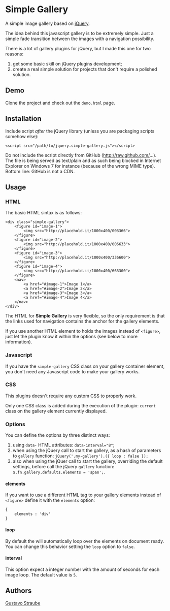Simple Gallery
==============

A simple image gallery based on [jQuery](http://jquery.com).

The idea behind this javascript gallery is to be extremely simple. Just a 
simple fade transition between the images with a navigation possibility.

There is a lot of gallery plugins for jQuery, but I made this one for two 
reasons:

1. get some basic skill on jQuery plugins development;
2. create a real simple solution for projects that don't require a polished 
solution.

Demo
----

Clone the project and check out the `demo.html` page.

Installation
------------

Include script *after* the jQuery library (unless you are packaging scripts 
somehow else):

    <script src="/path/to/jquery.simple-gallery.js"></script>

Do not include the script directly from GitHub (http://raw.github.com/...). The 
file is being served as text/plain and as such being blocked in Internet 
Explorer on Windows 7 for instance (because of the wrong MIME type). Bottom 
line: GitHub is not a CDN.

Usage
-----

### HTML

The basic HTML sintax is as follows:

    <div class="simple-gallery">
        <figure id="image-1">
            <img src="http://placehold.it/1000x400/003366">
        </figure>
        <figure id="image-2">
            <img src="http://placehold.it/1000x400/006633">
        </figure>
        <figure id="image-3">
            <img src="http://placehold.it/1000x400/336600">
        </figure>
        <figure id="image-4">
            <img src="http://placehold.it/1000x400/663300">
        </figure>
        <nav>
            <a href="#image-1">Image 1</a>
            <a href="#image-2">Image 2</a>
            <a href="#image-3">Image 3</a>
            <a href="#image-4">Image 4</a>
        </nav>
    </div>

The HTML for **Simple Gallery** is very flexible, so the only requirement is 
that the links used for navigation contains the anchor for the gallery 
elements.

If you use another HTML element to holds the images instead of `<figure>`, just 
let the plugin know it within the options (see below to more information).

### Javascript

If you have the `simple-gallery` CSS class on your gallery container element, 
you don't need any Javascript code to make your gallery works.

### CSS

This plugins doesn't require any custom CSS to properly work.

Only one CSS class is added during the execution of the plugin: `current` class 
on the gallery element currently displayed.

### Options

You can define the options by three distinct ways:

1. using `data-` HTML attributes: `data-interval="8"`;
2. when using the jQuery call to start the gallery, as a hash of parameters to 
`gallery` function: `jQuery('.my-gallery').({ loop : false });`
3. also when using the jQuer call to start the gallery, overriding the default 
settings, before call the jQuery `gallery` function: 
`$.fn.gallery.defaults.elements = 'span';`.

#### elements

If you want to use a different HTML tag to your gallery elements instead of 
`<figure>` define it with the `elements` option:

    {
        elements : 'div'
    }

#### loop

By default the will automatically loop over the elements on document ready. You 
can change this behavior setting the `loop` option to `false`.

#### interval

This option expect a integer number with the amount of seconds for each image 
loop. The default value is `5`.

Authors
-------

[Gustavo Straube](https://github.com/straube/)